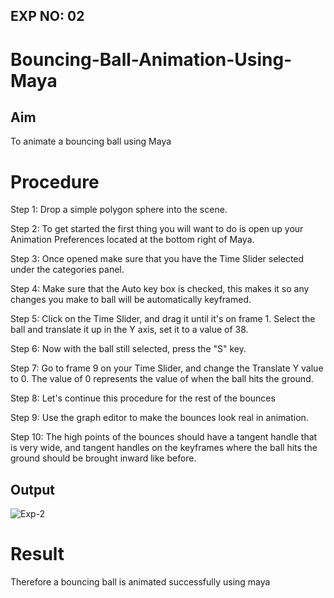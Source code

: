 ## EXP NO: 02

# Bouncing-Ball-Animation-Using-Maya

## Aim
To animate a bouncing ball using Maya


# Procedure
Step 1:  Drop a simple polygon sphere into the scene. 

Step 2:  To get started the first thing you will want to do is open up your Animation Preferences located at the bottom right of Maya.

Step 3:  Once opened make sure that you have the Time Slider selected under the categories panel.

Step 4:  Make sure that the Auto key box is checked, this makes it so any changes you make to ball will be automatically keyframed. 

Step 5:  Click on the Time Slider, and drag it until it's on frame 1. Select the ball and translate it up in the Y axis, set it to a value of 38.

Step 6:  Now with the ball still selected, press the "S" key.

Step 7:  Go to frame 9 on your Time Slider, and change the Translate Y value to 0. The value of 0 represents the value of when the ball hits the ground.  

Step 8:  Let's continue this procedure for the rest of the bounces

Step 9:  Use the graph editor to make the bounces look real in animation.

Step 10: The high points of the bounces should have a tangent handle that is very wide, and tangent handles on the keyframes where the ball hits the ground should be brought inward like before. 

## Output
![Exp-2](https://user-images.githubusercontent.com/117753537/207131759-6cca89b5-2092-49d0-acf8-57b588c8e0c6.png)




# Result
Therefore a bouncing ball is animated successfully using maya
